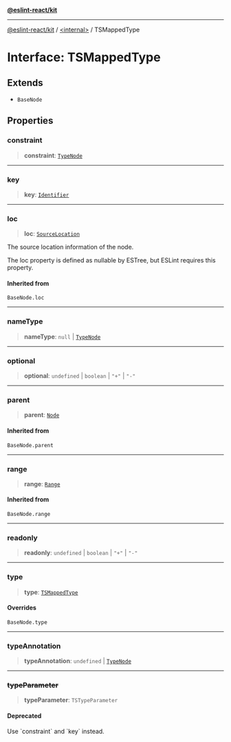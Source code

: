 [**@eslint-react/kit**](../../README.md)

***

[@eslint-react/kit](../../README.md) / [\<internal\>](../README.md) / TSMappedType

# Interface: TSMappedType

## Extends

- `BaseNode`

## Properties

### constraint

> **constraint**: [`TypeNode`](../type-aliases/TypeNode.md)

***

### key

> **key**: [`Identifier`](Identifier.md)

***

### loc

> **loc**: [`SourceLocation`](SourceLocation.md)

The source location information of the node.

The loc property is defined as nullable by ESTree, but ESLint requires this property.

#### Inherited from

`BaseNode.loc`

***

### nameType

> **nameType**: `null` \| [`TypeNode`](../type-aliases/TypeNode.md)

***

### optional

> **optional**: `undefined` \| `boolean` \| `"+"` \| `"-"`

***

### parent

> **parent**: [`Node`](../type-aliases/Node.md)

#### Inherited from

`BaseNode.parent`

***

### range

> **range**: [`Range`](../type-aliases/Range.md)

#### Inherited from

`BaseNode.range`

***

### readonly

> **readonly**: `undefined` \| `boolean` \| `"+"` \| `"-"`

***

### type

> **type**: [`TSMappedType`](../README.md#tsmappedtype)

#### Overrides

`BaseNode.type`

***

### typeAnnotation

> **typeAnnotation**: `undefined` \| [`TypeNode`](../type-aliases/TypeNode.md)

***

### ~~typeParameter~~

> **typeParameter**: `TSTypeParameter`

#### Deprecated

Use \`constraint\` and \`key\` instead.

